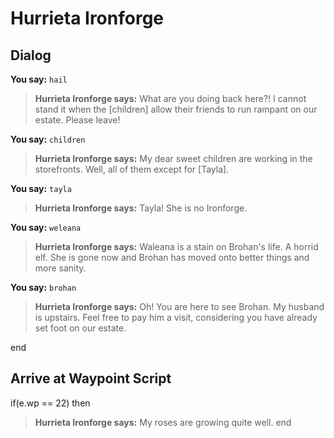 # Hurrieta Ironforge
## Dialog

**You say:** `hail`



>**Hurrieta Ironforge says:** What are you doing back here?! I cannot stand it when the [children] allow their friends to run rampant on our estate. Please leave!

**You say:** `children`



>**Hurrieta Ironforge says:** My dear sweet children are working in the storefronts. Well, all of them except for [Tayla].

**You say:** `tayla`



>**Hurrieta Ironforge says:** Tayla! She is no Ironforge.

**You say:** `weleana`



>**Hurrieta Ironforge says:** Waleana is a stain on Brohan's life. A horrid elf. She is gone now and Brohan has moved onto better things and more sanity.

**You say:** `brohan`



>**Hurrieta Ironforge says:** Oh! You are here to see Brohan. My husband is upstairs. Feel free to pay him a visit, considering you have already set foot on our estate.

end

## Arrive at Waypoint Script

if(e.wp == 22) then


>**Hurrieta Ironforge says:** My roses are growing quite well.
end
